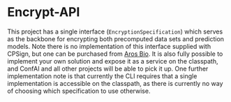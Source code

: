 # Encrypt-API

This project has a single interface (`EncryptionSpecification`) which serves as the backbone for encrypting both precomputed data sets and prediction models. Note there is no implementation of this interface supplied with CPSign, but one can be purchased from [Aros Bio](https://arosbio.com). It is also fully possible to implement your own solution and expose it as a service on the classpath, and ConfAI and all other projects will be able to pick it up. One further implementation note is that currently the CLI requires that a single implementation is accessible on the classpath, as there is currently no way of choosing which specification to use otherwise. 
